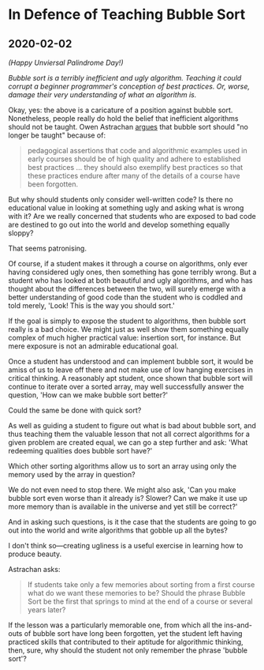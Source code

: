 # In Defence of Teaching Bubble Sort

## 2020-02-02
*(Happy Unviersal Palindrome Day!)*

*Bubble sort is a terribly inefficient and ugly algorithm. Teaching it could corrupt a beginner programmer's conception of best practices. Or, worse, damage their very understanding of what an algorithm is.*

Okay, yes: the above is a caricature of a position against bubble sort. Nonetheless, people really do hold the belief that inefficient algorithms should not be taught. Owen Astrachan [argues](https://users.cs.duke.edu/~ola/papers/bubble.pdf) that bubble sort should "no longer be taught" because of:

> pedagogical assertions that code and algorithmic examples used in early courses should be of high quality and adhere to established best practices ... they should also exemplify best practices so that these practices endure after many of the details of a course have been forgotten. 

But why should students only consider well-written code? Is there no educational value in looking at something ugly and asking what is wrong with it? Are we really concerned that students who are exposed to bad code are destined to go out into the world and develop something equally sloppy?

That seems patronising.

Of course, if a student makes it through a course on algorithms, only ever having considered ugly ones, then something has gone terribly wrong. But a student who has looked at both beautiful and ugly algorithms, and who has thought about the differences between the two, will surely emerge with a better understanding of good code than the student who is coddled and told merely, 'Look! This is the way you should sort.'

If the goal is simply to expose the student to algorithms, then bubble sort really is a bad choice. We might just as well show them something equally complex of much higher practical value: insertion sort, for instance. But mere exposure is not an admirable educational goal.

Once a student has understood and can implement bubble sort, it would be amiss of us to leave off there and not make use of low hanging exercises in critical thinking. A reasonably apt student, once shown that bubble sort will continue to iterate over a sorted array, may well successfully answer the question, 'How can we make bubble sort better?'

Could the same be done with quick sort?

As well as guiding a student to figure out what is bad about bubble sort, and thus teaching them the valuable lesson that not all correct algorithms for a given problem are created equal, we can go a step further and ask: 'What redeeming qualities does bubble sort have?'

Which other sorting algorithms allow us to sort an array using only the memory used by the array in question?

We do not even need to stop there. We might also ask, 'Can you make bubble sort even worse than it already is? Slower? Can we make it use up more memory than is available in the universe and yet still be correct?'

And in asking such questions, is it the case that the students are going to go out into the world and write algorithms that gobble up all the bytes?

I don't think so—creating ugliness is a useful exercise in learning how to produce beauty.

Astrachan asks:

> If students take only a few memories about sorting from a first course what do we want these memories to be? Should the phrase Bubble Sort be the first that springs to mind at the end of a course or several years later?

If the lesson was a particularly memorable one, from which all the ins-and-outs of bubble sort have long been forgotten, yet the student left having practiced skills that contributed to their aptitude for algorithmic thinking, then, sure, why should the student not only remember the phrase 'bubble sort'?

